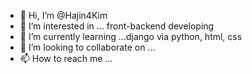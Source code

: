 - 👋 Hi, I’m @Hajin4Kim
- 👀 I’m interested in ... front-backend developing
- 🌱 I’m currently learning ...django via python, html, css
- 💞️ I’m looking to collaborate on ...
- 📫 How to reach me ...

<!---
Hajin4Kim/Hajin4Kim is a ✨ special ✨ repository because its `README.md` (this file) appears on your GitHub profile.
You can click the Preview link to take a look at your changes.
--->
